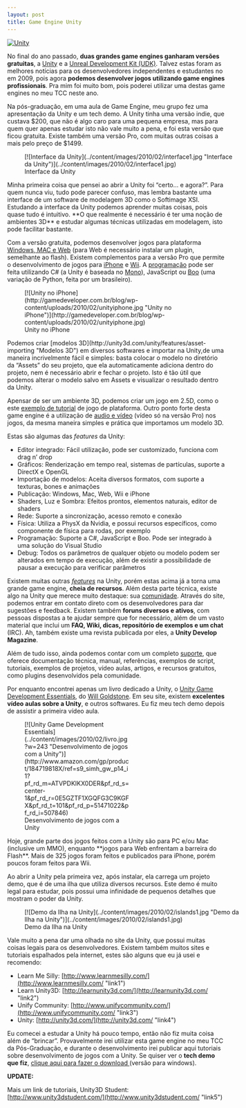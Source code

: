 ```yaml
---
layout: post
title: Game Engine Unity
---
```


[![Unity](http://gamedeveloper.com.br/blog/wp-content/uploads/2010/02/unitylogo2.jpg "Unity")](http://unity3d.com/)

No final do ano passado, **duas grandes game engines ganharam versões gratuitas**, a [Unity](http://unity3d.com/ "Unity3D") e a [Unreal Development Kit (UDK)](http://www.udk.com/ "UDK"). Talvez estas foram as melhores notícias para os desenvolvedores independentes e estudantes no em 2009, pois agora **podemos desenvolver jogos utilizando game engines profissionais**. Pra mim foi muito bom, pois poderei utilizar uma destas game engines no meu TCC neste ano.

Na pós-graduação, em uma aula de Game Engine, meu grupo fez uma apresentação da Unity e um tech demo. A Unity tinha uma versão indie, que custava $200, que não é algo caro para uma pequena empresa, mas para quem quer apenas estudar isto não vale muito a pena, e foi esta versão que ficou gratuita. Existe também uma versão Pro, com muitas outras coisas a mais pelo preço de $1499.

<figure class="wp-caption aligncenter" id="attachment_348" style="width: 500px">[![Interface da Unity](../content/images/2010/02/interface1.jpg "Interface da Unity")](../content/images/2010/02/interface1.jpg)<figcaption class="wp-caption-text">Interface da Unity</figcaption></figure>Minha primeira coisa que pensei ao abrir a Unity foi “certo… e agora?”. Para quem nunca viu, tudo pode parecer confuso, mas lembra bastante uma interface de um software de modelagem 3D como o Softimage XSI. Estudando a interface da Unity podemos aprender muitas coisas, pois quase tudo é intuitivo. **O que realmente é necessário é ter uma noção de ambientes 3D** e estudar algumas técnicas utilizadas em modelagem, isto pode facilitar bastante.

Com a versão gratuita, podemos desenvolver jogos para plataforma [Windows, MAC e Web](http://unity3d.com/unity/features/deployment "Windows, MAC e Web") (para Web é necessário instalar um plugin, semelhante ao flash). Existem complementos para a versão Pro que permite o desenvolvimento de jogos para [iPhone](http://unity3d.com/unity/features/iphone-publishing "iPhone") e [Wii](http://unity3d.com/unity/features/wii-publishing "Wii"). A [programação](http://unity3d.com/unity/features/scripting "Programação") pode ser feita utilizando C# (a Unity é baseada no [Mono](http://mono-project.com/Main_Page "Mono")), JavaScript ou [Boo](http://boo.codehaus.org/ "Boo") (uma variação de Python, feita por um brasileiro).

<figure class="wp-caption aligncenter" id="attachment_349" style="width: 375px">[![Unity no iPhone](http://gamedeveloper.com.br/blog/wp-content/uploads/2010/02/unityiphone.jpg "Unity no iPhone")](http://gamedeveloper.com.br/blog/wp-content/uploads/2010/02/unityiphone.jpg)<figcaption class="wp-caption-text">Unity no iPhone</figcaption></figure>Podemos criar [modelos 3D](http://unity3d.com/unity/features/asset-importing "Modelos 3D") em diversos softwares e importar na Unity,de uma maneira incrivelmente fácil e simples: basta colocar o modelo no diretório da “Assets” do seu projeto, que ela automaticamente adiciona dentro do projeto, nem é necessário abrir e fechar o projeto. Isto é tão útil que podemos alterar o modelo salvo em Assets e visualizar o resultado dentro da Unity.

Apensar de ser um ambiente 3D, podemos criar um jogo em 2.5D, como o este [exemplo de tutorial](http://unity3d.com/support/resources/tutorials/3d-platform-game "Tutorial Plataforma") de jogo de plataforma. Outro ponto forte desta game engine é a utilização de [audio e vídeo](http://unity3d.com/unity/features/audio-and-video "Audio e Video") (vídeo só na versão Pro) nos jogos, da mesma maneira simples e prática que importamos um modelo 3D.

Estas são algumas das *features* da Unity:

- Editor integrado: Fácil utilização, pode ser customizado, funciona com drag n’ drop
- Gráficos: Renderização em tempo real, sistemas de partículas, suporte a DirectX e OpenGL
- Importação de modelos: Aceita diversos formatos, com suporte a texturas, bones e animações
- Publicação: Windows, Mac, Web, Wii e iPhone
- Shaders, Luz e Sombra: Efeitos prontos, elementos naturais, editor de shaders
- Rede: Suporte a sincronização, acesso remoto e conexão
- Física: Utiliza a PhysX da Nvidia, e possui recursos específicos, como componente de física para rodas, por exemplo
- Programação: Suporte a C#, JavaScript e Boo. Pode ser integrado à uma solução do Visual Studio
- Debug: Todos os parâmetros de qualquer objeto ou modelo podem ser alterados em tempo de execução, além de existir a possibilidade de pausar a execução para verificar parâmetros

Existem muitas outras [*features*](http://unity3d.com/unity/ "Unity features") na Unity, porém estas acima já a torna uma grande game engine, **cheia de recursos**. Além desta parte técnica, existe algo na Unity que merece muito destaque: sua [comunidade](http://unity3d.com/support/community "Unity comunidade"). Através do site, podemos entrar em contato direto com os desenvolvedores para dar sugestões e feedback. Existem também **foruns diversos e ativos**, com pessoas dispostas a te ajudar sempre que for necessário, além de um vasto material que inclui um **FAQ, Wiki, dicas, repositório de exemplos e um chat** (IRC). Ah, também existe uma revista publicada por eles, a **Unity Develop Magazine**.

Além de tudo isso, ainda podemos contar com um completo [suporte](http://unity3d.com/support/ "Unity suporte"), que oferece documentação técnica, manual, referências, exemplos de script, tutoriais, exemplos de projetos, vídeo aulas, artigos, e recursos gratuitos, como plugins desenvolvidos pela comunidade.

Por enquanto encontrei apenas um livro dedicado a Unity, o [Unity Game Development Essentials](http://www.amazon.com/Unity-Game-Development-Essentials-Goldstone/dp/184719818X/ref=sr_1_1?ie=UTF8&s=books&qid=1265712227&sr=8-1 "Unity book"), do [Will Goldstone](www.learnmesilly.com "Will Goldstone"). Em seu site, existem **excelentes vídeo aulas sobre a Unity**, e outros softwares. Eu fiz meu tech demo depois de assistir a primeira vídeo aula.

<figure class="wp-caption aligncenter" id="attachment_346" style="width: 243px">[![Unity Game Development Essentials](../content/images/2010/02/livro.jpg?w=243 "Desenvolvimento de jogos com a Unity")](http://www.amazon.com/gp/product/184719818X/ref=s9_simh_gw_p14_i1?pf_rd_m=ATVPDKIKX0DER&pf_rd_s=center-1&pf_rd_r=0E5GZTF1XGQFG3C9KGFX&pf_rd_t=101&pf_rd_p=51471022&pf_rd_i=507846)<figcaption class="wp-caption-text">Desenvolvimento de jogos com a Unity</figcaption></figure>Hoje, grande parte dos jogos feitos com a Unity são para PC e/ou Mac (inclusive um MMO), enquanto **jogos para Web enfrentam a barreira do Flash**. Mais de 325 jogos foram feitos e publicados para iPhone, porém poucos foram feitos para Wii.

Ao abrir a Unity pela primeira vez, após instalar, ela carrega um projeto demo, que é de uma ilha que utiliza diversos recursos. Este demo é muito legal para estudar, pois possui uma infinidade de pequenos detalhes que mostram o poder da Unity.

<figure class="wp-caption aligncenter" id="attachment_353" style="width: 500px">[![Demo da Ilha na Unity](../content/images/2010/02/islands1.jpg "Demo da Ilha na Unity")](../content/images/2010/02/islands1.jpg)<figcaption class="wp-caption-text">Demo da Ilha na Unity</figcaption></figure>Vale muito a pena dar uma olhada no site da Unity, que possui muitas coisas legais para os desenvolvedores. Existem também muitos sites e tutoriais espalhados pela internet, estes são alguns que eu já usei e recomendo:

- Learn Me Silly: [http://www.learnmesilly.com/](http://www.learnmesilly.com/ "link1")
- Learn Unity3D: [http://learnunity3d.com/](http://learnunity3d.com/ "link2")
- Unify Community: [http://www.unifycommunity.com/](http://www.unifycommunity.com/ "link3")
- Unity: [http://unity3d.com/](http://unity3d.com/ "link4")

Eu comecei a estudar a Unity há pouco tempo, então não fiz muita coisa além de “brincar”. Provavelmente irei utilizar esta game engine no meu TCC da Pós-Graduação, e durante o desenvolvimento irei publicar aqui tutoriais sobre desenvolvimento de jogos com a Unity. Se quiser ver o **tech demo que fiz**, [clique aqui para fazer o download ](http://www.gamedeveloper.com.br/cicanci/games/UnityLesson01_BrunoCicanci_20100209.rar "Download tech demo")(versão para windows).

**UPDATE:**

Mais um link de tutoriais, Unity3D Student: [http://www.unity3dstudent.com/](http://www.unity3dstudent.com/ "link5")
